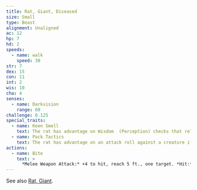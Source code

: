 ```yaml
---
title: Rat, Giant, Diseased
size: Small
type: Beast
alignment: Unaligned
ac: 12
hp: 7
hd: 2
speeds:
  - name: walk
    speed: 30
str: 7
dex: 15
con: 11
int: 2
wis: 10
cha: 4
senses:
  - name: Darkvision
    range: 60
challenge: 0.125
special_traits:
  - name: Keen Smell
    text: The rat has advantage on Wisdom  (Perception) checks that rely on smell.
  - name: Pack Tactics
    text: The rat has advantage on an attack roll against a creature if at least one of the rat's allies is within 5 feet of the creature and the ally isn't incapacitated.
actions:
  - name: Bite
    text: >
      *Melee Weapon Attack:* +4 to hit, reach 5 ft., one target. *Hit:* 4 (1d4 + 2) piercing damage. If the target is a creature, it must succeed on a DC 10 Constitution saving throw or contract a disease. Until the disease is cured, the target can't regain hit points except by magical means, and the target's hit point maximum decreases by 3 (1d6) every 24 hours. If the target's hit point maximum drops to 0 as a result of this disease, the target dies.
---
```


See also [Rat, Giant](/monsters/rat-giant/).
